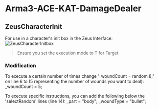 # Arma3-ACE-KAT-DamageDealer

## ZeusCharacterInit
For use in a character's init box in the Zeus Interface:
![ZeusCharacterInitbox](https://github.com/user-attachments/assets/93ad0b61-a22a-4e75-99e6-879525f4f5d9)

> Ensure you set the execution mode to T for Target

### Modification
To execute a certain number of times change '_woundCount = random 8;' on line 6 to (5 representing the number of wounds you want to deal):
_woundCount = 5;

To execute specific instructions, you can add the following below the 'selectRandom' lines (line 14):
_part = "body";
_woundType = "bullet";
